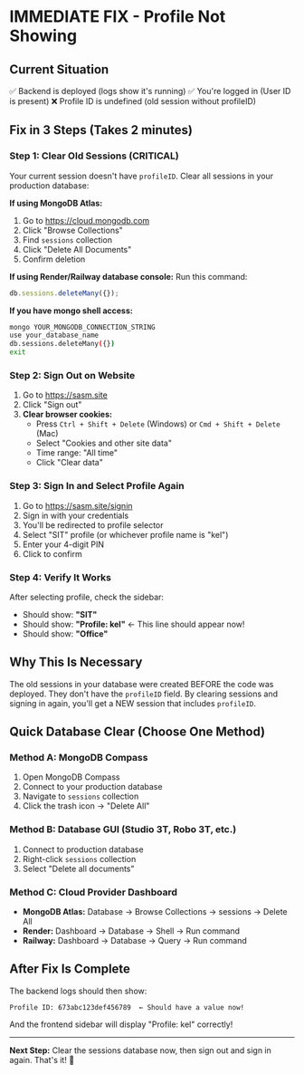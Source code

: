 # IMMEDIATE FIX - Profile Not Showing

## Current Situation

✅ Backend is deployed (logs show it's running)
✅ You're logged in (User ID is present)
❌ Profile ID is undefined (old session without profileID)

## Fix in 3 Steps (Takes 2 minutes)

### Step 1: Clear Old Sessions (CRITICAL)

Your current session doesn't have `profileID`. Clear all sessions in your production database:

**If using MongoDB Atlas:**

1. Go to https://cloud.mongodb.com
2. Click "Browse Collections"
3. Find `sessions` collection
4. Click "Delete All Documents"
5. Confirm deletion

**If using Render/Railway database console:**
Run this command:

```javascript
db.sessions.deleteMany({});
```

**If you have mongo shell access:**

```bash
mongo YOUR_MONGODB_CONNECTION_STRING
use your_database_name
db.sessions.deleteMany({})
exit
```

### Step 2: Sign Out on Website

1. Go to https://sasm.site
2. Click "Sign out"
3. **Clear browser cookies:**
   - Press `Ctrl + Shift + Delete` (Windows) or `Cmd + Shift + Delete` (Mac)
   - Select "Cookies and other site data"
   - Time range: "All time"
   - Click "Clear data"

### Step 3: Sign In and Select Profile Again

1. Go to https://sasm.site/signin
2. Sign in with your credentials
3. You'll be redirected to profile selector
4. Select "SIT" profile (or whichever profile name is "kel")
5. Enter your 4-digit PIN
6. Click to confirm

### Step 4: Verify It Works

After selecting profile, check the sidebar:

- Should show: **"SIT"**
- Should show: **"Profile: kel"** ← This line should appear now!
- Should show: **"Office"**

## Why This Is Necessary

The old sessions in your database were created BEFORE the code was deployed. They don't have the `profileID` field. By clearing sessions and signing in again, you'll get a NEW session that includes `profileID`.

## Quick Database Clear (Choose One Method)

### Method A: MongoDB Compass

1. Open MongoDB Compass
2. Connect to your production database
3. Navigate to `sessions` collection
4. Click the trash icon → "Delete All"

### Method B: Database GUI (Studio 3T, Robo 3T, etc.)

1. Connect to production database
2. Right-click `sessions` collection
3. Select "Delete all documents"

### Method C: Cloud Provider Dashboard

- **MongoDB Atlas:** Database → Browse Collections → sessions → Delete All
- **Render:** Dashboard → Database → Shell → Run command
- **Railway:** Dashboard → Database → Query → Run command

## After Fix Is Complete

The backend logs should then show:

```
Profile ID: 673abc123def456789  ← Should have a value now!
```

And the frontend sidebar will display "Profile: kel" correctly!

---

**Next Step:** Clear the sessions database now, then sign out and sign in again. That's it! 🚀
